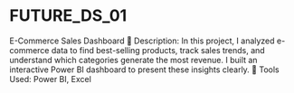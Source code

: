 # FUTURE_DS_01
E-Commerce Sales Dashboard  📝 Description: In this project, I analyzed e-commerce data to find best-selling products, track sales trends, and understand which categories generate the most revenue. I built an interactive Power BI dashboard to present these insights clearly.  🔧 Tools Used: Power BI, Excel  
